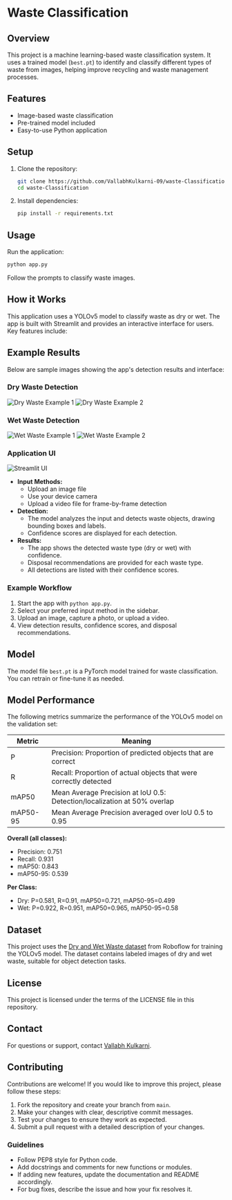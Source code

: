 # Waste Classification

## Overview
This project is a machine learning-based waste classification system. It uses a trained model (`best.pt`) to identify and classify different types of waste from images, helping improve recycling and waste management processes.

## Features
- Image-based waste classification
- Pre-trained model included
- Easy-to-use Python application

## Setup
1. Clone the repository:
   ```bash
   git clone https://github.com/VallabhKulkarni-09/waste-Classification.git
   cd waste-Classification
   ```
2. Install dependencies:
   ```bash
   pip install -r requirements.txt
   ```

## Usage
Run the application:
```bash
python app.py
```
Follow the prompts to classify waste images.


## How it Works
This application uses a YOLOv5 model to classify waste as dry or wet. The app is built with Streamlit and provides an interactive interface for users. Key features include:

## Example Results
Below are sample images showing the app's detection results and interface:

### Dry Waste Detection
![Dry Waste Example 1](examples/dry%201.png)
![Dry Waste Example 2](examples/dry%202.png)

### Wet Waste Detection
![Wet Waste Example 1](examples/wet%201.png)
![Wet Waste Example 2](examples/wet%202.png)

### Application UI
![Streamlit UI](examples/streamlit%20UI.png)

- **Input Methods:**
  - Upload an image file
  - Use your device camera
  - Upload a video file for frame-by-frame detection
- **Detection:**
  - The model analyzes the input and detects waste objects, drawing bounding boxes and labels.
  - Confidence scores are displayed for each detection.
- **Results:**
  - The app shows the detected waste type (dry or wet) with confidence.
  - Disposal recommendations are provided for each waste type.
  - All detections are listed with their confidence scores.

### Example Workflow
1. Start the app with `python app.py`.
2. Select your preferred input method in the sidebar.
3. Upload an image, capture a photo, or upload a video.
4. View detection results, confidence scores, and disposal recommendations.

## Model
The model file `best.pt` is a PyTorch model trained for waste classification. You can retrain or fine-tune it as needed.

## Model Performance
The following metrics summarize the performance of the YOLOv5 model on the validation set:

| Metric    | Meaning                                                                 |
|----------|-------------------------------------------------------------------------|
| P        | Precision: Proportion of predicted objects that are correct              |
| R        | Recall: Proportion of actual objects that were correctly detected        |
| mAP50    | Mean Average Precision at IoU 0.5: Detection/localization at 50% overlap|
| mAP50-95 | Mean Average Precision averaged over IoU 0.5 to 0.95                    |

**Overall (all classes):**
- Precision: 0.751
- Recall: 0.931
- mAP50: 0.843
- mAP50-95: 0.539

**Per Class:**
- Dry: P=0.581, R=0.91, mAP50=0.721, mAP50-95=0.499
- Wet: P=0.922, R=0.951, mAP50=0.965, mAP50-95=0.58

## Dataset
This project uses the [Dry and Wet Waste dataset](https://universe.roboflow.com/bhushan-kinge/dry-and-wet-waste) from Roboflow for training the YOLOv5 model. The dataset contains labeled images of dry and wet waste, suitable for object detection tasks.

## License
This project is licensed under the terms of the LICENSE file in this repository.

## Contact
For questions or support, contact [Vallabh Kulkarni](mailto:vallabhkulkarni028@gmail.com).

## Contributing
Contributions are welcome! If you would like to improve this project, please follow these steps:

1. Fork the repository and create your branch from `main`.
2. Make your changes with clear, descriptive commit messages.
3. Test your changes to ensure they work as expected.
4. Submit a pull request with a detailed description of your changes.

### Guidelines
- Follow PEP8 style for Python code.
- Add docstrings and comments for new functions or modules.
- If adding new features, update the documentation and README accordingly.
- For bug fixes, describe the issue and how your fix resolves it.
